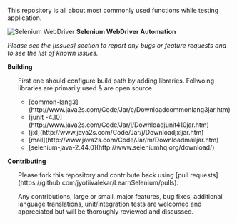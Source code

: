 This repository is all about most commonly used functions while testing application.

![Selenium WebDriver](https://github.com/antoniomerlin/LearnSelenium/blob/patch-1/selenium-driver.jpg) <b> Selenium WebDriver Automation</b>
<p><i>Please see the [issues] section to report any bugs or feature requests and to see the list of known issues.</i>
<p><b> Building</b>
  <ul>	
  	First one should configure build path by adding libraries. Follwoing libraries are primarily used & are open source </li>  <ul>
  	<li>[common-lang3](http://www.java2s.com/Code/Jar/c/Downloadcommonlang3jar.htm)</li>
  	<li>[junit -4.10](http://www.java2s.com/Code/Jar/j/Downloadjunit410jar.htm)</li></t>
  	<li>[jxl](http://www.java2s.com/Code/Jar/j/Downloadjxljar.htm)</li>
  	<li>[mail](http://www.java2s.com/Code/Jar/m/Downloadmailjar.htm)</li>
  	<li>[selenium-java-2.44.0](http://www.seleniumhq.org/download/)</li>  </ul>
  </ul>

<p><b> Contributing</b>
 <ul>
 Please fork this repository and contribute back using 
 [pull requests](https://github.com/jyotiivalekar/LearnSelenium/pulls).
 </ul>
 <ul>
 Any contributions, large or small, major features, bug fixes, additional language translations, unit/integration tests are welcomed and appreciated but will be thoroughly reviewed and discussed. 
</ul>
